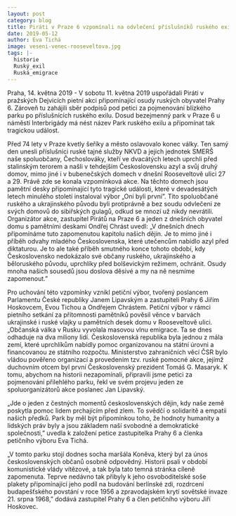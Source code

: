 ```yaml
---
layout: post
category: blog
title: Piráti v Praze 6 vzpomínali na odvlečení příslušníků ruského exilu. V petici iniciují, aby tragickou událost připomínal nový název parku
date: 2019-05-12
author: Eva Tichá
image: veseni-venec-rooseveltova.jpg
tags: |-
  historie	
  Ruský_exil	
  Ruská_emigrace	 
---
```

 
Praha, 14. května 2019 - V sobotu 11. května 2019 uspořádali Piráti v pražských Dejvicích pietní akci připomínající osudy ruských obyvatel Prahy 6. Zároveň tu zahájili sběr podpisů pod petici za pojmenování blízkého parku po příslušnících ruského exilu. Dosud bezejmenný park v Praze 6 u náměstí Interbrigády má nést název Park ruského exilu a připomínat tak tragickou událost.

Před 74 lety v Praze kvetly šeříky a město oslavovalo konec války. Ten samý den unesli příslušníci ruské tajné služby NKVD a jejích jednotek SMERŠ naše spoluobčany, Čechoslováky, kteří ve dvacátých letech uprchli před stalinským terorem a našli v tehdejším Československu azyl a svůj druhý domov, mimo jiné i v bubenečských domech v dnešní Rooseveltově ulici 27 a 29. Právě zde se konala vzpomínková akce.  Na těchto domech jsou pamětní desky připomínající tyto tragické události, které v devadesátých letech minulého století instaloval výbor „Oni byli první”. Tito spoluobčané ruského a ukrajinského původu byli protiprávně a bez soudu odvlečeni ze svých domovů do sibiřských gulagů, odkud se mnozí už nikdy nevrátili. Organizátor akce, zastupitel Pirátů na Praze 6 a jeden z dnešních obyvatel domu s pamětními deskami Ondřej Chrást uvedl: „V dnešních dnech připomínáme tuto zapomenutou kapitolu našich dějin. Je to mimo jiné i příběh odvahy mladého Československa, které utečencům nabídlo azyl před diktaturou. Je to ale také příběh smutného konce tohoto období, kdy Československo nedokázalo své občany ruského, ukrajinského a běloruského původu, uprchlíky před bolševickým režimem, ochránit. Osudy mnoha našich sousedů jsou doslova děsivé a my na ně nesmíme zapomenout.”

Pro uchování této vzpomínky vznikl petiční výbor, tvořený poslancem Parlamentu České republiky Janem Lipavským a zastupiteli Prahy 6 Jiřím Hoskovcem, Evou Tichou a Ondřejem Chrástem. Petiční výbor v rámci pietního setkání za přítomnosti pamětníků pověsil věnce v barvách ukrajinské i ruské vlajky u pamětních desek domu v Rooseveltově ulici. „Občanská válka v Rusku vyvolala masovou vlnu emigrace. Ta se dnes odhaduje na dva miliony lidí. Československá republika byla jednou z mála zemí, které uprchlíkům nabídly pomoc organizovanou na státní úrovni a financovanou ze státního rozpočtu. Ministerstvo zahraničních věcí ČSR bylo vládou pověřeno organizací a provedením tzv. ruské pomocné akce, jejímž duchovním otcem byl první Československý prezident Tomáš G. Masaryk. K tomu, abychom na historii nezapomínali, připravili jsme petici za pojmenování přilehlého parku, řekl ve svém projevu jeden ze spoluorganizátorů akce poslanec Jan Lipavský.

„Jde o jeden z čestných momentů ćeskoslovenských dějin, kdy naše země poskytla pomoc lidem prchajícím před zlem. To svědčí o solidaritě a empatii našich předků. Park by měl být připomínkou toho, že hodnoty humanity a lidských práv byly a jsou základem naší svobodné a demokratické společnosti,” uvedla k založení petice zastupitelka Prahy 6 a členka petičního výboru Eva Tichá. 

„V tomto parku stojí dodnes socha maršála Koněva, který byl za únos československých občanů osobně odpovědný. Historii psali v období komunistické vlády vítězové, a tak byla tato temná stránka cíleně zapomenuta. Teprve nedávno tak přibyly k jeho osvoboditelské soše plakety připomínající jeho podíl na budování berlínské zdi, rozdrcení budapešťského povstání v roce 1956 a zpravodajském krytí sovětské invaze 21. srpna 1968,” dodává zastupitel Prahy 6 a člen petičního výboru Jiří Hoskovec.
